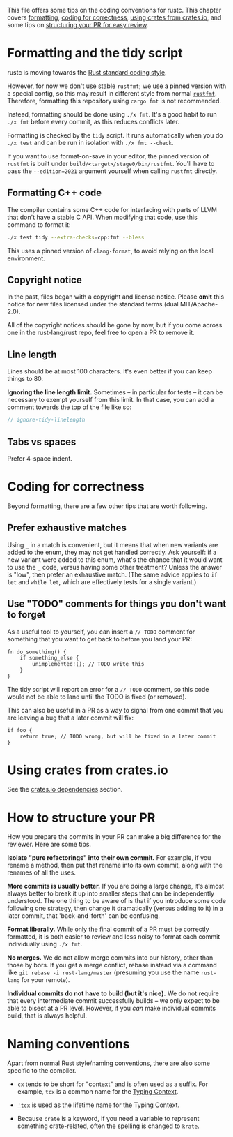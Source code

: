 This file offers some tips on the coding conventions for rustc.  This
chapter covers [formatting](#formatting), [coding for correctness](#cc),
[using crates from crates.io](#cio), and some tips on
[structuring your PR for easy review](#er).

<a name="formatting"></a>

# Formatting and the tidy script

rustc is moving towards the [Rust standard coding style][fmt].

However, for now we don't use stable `rustfmt`; we use a pinned version with a
special config, so this may result in different style from normal [`rustfmt`].
Therefore, formatting this repository using `cargo fmt` is not recommended.

Instead, formatting should be done using `./x fmt`. It's a good habit to run
`./x fmt` before every commit, as this reduces conflicts later.

Formatting is checked by the `tidy` script. It runs automatically when you do
`./x test` and can be run in isolation with `./x fmt --check`.

If you want to use format-on-save in your editor, the pinned version of
`rustfmt` is built under `build/<target>/stage0/bin/rustfmt`. You'll have to
pass the <!-- date-check: nov 2022 --> `--edition=2021` argument yourself when calling
`rustfmt` directly.

[fmt]: https://github.com/rust-dev-tools/fmt-rfcs
[`rustfmt`]:https://github.com/rust-lang/rustfmt

## Formatting C++ code

The compiler contains some C++ code for interfacing with parts of LLVM that
don't have a stable C API.
When modifying that code, use this command to format it:

```sh
./x test tidy --extra-checks=cpp:fmt --bless
```

This uses a pinned version of `clang-format`, to avoid relying on the local
environment.

<a name="copyright"></a>

<!-- REUSE-IgnoreStart -->
<!-- Prevent REUSE from interpreting the heading as a copyright notice -->
## Copyright notice
<!-- REUSE-IgnoreEnd -->

In the past, files began with a copyright and license notice. Please **omit**
this notice for new files licensed under the standard terms (dual
MIT/Apache-2.0).

All of the copyright notices should be gone by now, but if you come across one
in the rust-lang/rust repo, feel free to open a PR to remove it.

## Line length

Lines should be at most 100 characters. It's even better if you can
keep things to 80.

**Ignoring the line length limit.** Sometimes – in particular for
tests – it can be necessary to exempt yourself from this limit. In
that case, you can add a comment towards the top of the file like so:

```rust
// ignore-tidy-linelength
```

## Tabs vs spaces

Prefer 4-space indent.

<a name="cc"></a>

# Coding for correctness

Beyond formatting, there are a few other tips that are worth
following.

## Prefer exhaustive matches

Using `_` in a match is convenient, but it means that when new
variants are added to the enum, they may not get handled correctly.
Ask yourself: if a new variant were added to this enum, what's the
chance that it would want to use the `_` code, versus having some
other treatment?  Unless the answer is "low", then prefer an
exhaustive match. (The same advice applies to `if let` and `while
let`, which are effectively tests for a single variant.)

## Use "TODO" comments for things you don't want to forget

As a useful tool to yourself, you can insert a `// TODO` comment
for something that you want to get back to before you land your PR:

```rust,ignore
fn do_something() {
    if something_else {
        unimplemented!(); // TODO write this
    }
}
```

The tidy script will report an error for a `// TODO` comment, so this
code would not be able to land until the TODO is fixed (or removed).

This can also be useful in a PR as a way to signal from one commit that you are
leaving a bug that a later commit will fix:

```rust,ignore
if foo {
    return true; // TODO wrong, but will be fixed in a later commit
}
```

<a name="cio"></a>

# Using crates from crates.io

See the [crates.io dependencies][crates] section.

<a name="er"></a>

# How to structure your PR

How you prepare the commits in your PR can make a big difference for the
reviewer.  Here are some tips.

**Isolate "pure refactorings" into their own commit.** For example, if
you rename a method, then put that rename into its own commit, along
with the renames of all the uses.

**More commits is usually better.** If you are doing a large change,
it's almost always better to break it up into smaller steps that can
be independently understood. The one thing to be aware of is that if
you introduce some code following one strategy, then change it
dramatically (versus adding to it) in a later commit, that
'back-and-forth' can be confusing.

**Format liberally.** While only the final commit of a PR must be correctly
formatted, it is both easier to review and less noisy to format each commit
individually using `./x fmt`.

**No merges.** We do not allow merge commits into our history, other
than those by bors. If you get a merge conflict, rebase instead via a
command like `git rebase -i rust-lang/master` (presuming you use the
name `rust-lang` for your remote).

**Individual commits do not have to build (but it's nice).** We do not
require that every intermediate commit successfully builds – we only
expect to be able to bisect at a PR level. However, if you *can* make
individual commits build, that is always helpful.

# Naming conventions

Apart from normal Rust style/naming conventions, there are also some specific
to the compiler.

- `cx` tends to be short for "context" and is often used as a suffix. For
  example, `tcx` is a common name for the [Typing Context][tcx].

- [`'tcx`][tcx] is used as the lifetime name for the Typing Context.

- Because `crate` is a keyword, if you need a variable to represent something
  crate-related, often the spelling is changed to `krate`.

[tcx]: ./ty.md
[crates]: ./crates-io.md
